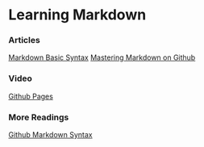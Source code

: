 # Learning Markdown


### Articles

[Markdown Basic Syntax](https://www.markdownguide.org/basic-syntax/)
[Mastering Markdown on Github](https://docs.github.com/en/get-started/writing-on-github/getting-started-with-writing-and-formatting-on-github/basic-writing-and-formatting-syntax)


### Video

[Github Pages](https://pages.github.com/)

### More Readings

[Github Markdown Syntax](https://docs.github.com/en/get-started/writing-on-github/getting-started-with-writing-and-formatting-on-github/basic-writing-and-formatting-syntax)
